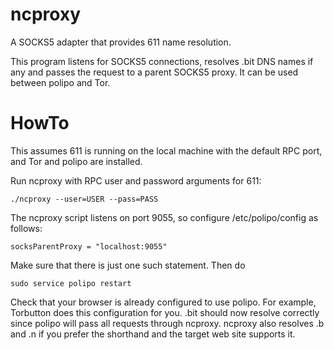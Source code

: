 ncproxy
==============

A SOCKS5 adapter that provides 611 name resolution.

This program listens for SOCKS5 connections, resolves .bit DNS names if any
and passes the request to a parent SOCKS5 proxy.  It can be used between polipo
and Tor.

HowTo
=============

This assumes 611 is running on the local machine with the default RPC port, and Tor and polipo are installed.

Run ncproxy with RPC user and password arguments for 611:

`./ncproxy --user=USER --pass=PASS`

The ncproxy script listens on port 9055, so configure /etc/polipo/config as follows:

`socksParentProxy = "localhost:9055"`

Make sure that there is just one such statement.  Then do

`sudo service polipo restart`

Check that your browser is already configured to use polipo.  For example, Torbutton does this configuration for you.  .bit should now resolve correctly since polipo will pass all requests through ncproxy.  ncproxy also resolves .b and .n if you prefer the shorthand and the target web site supports it.
